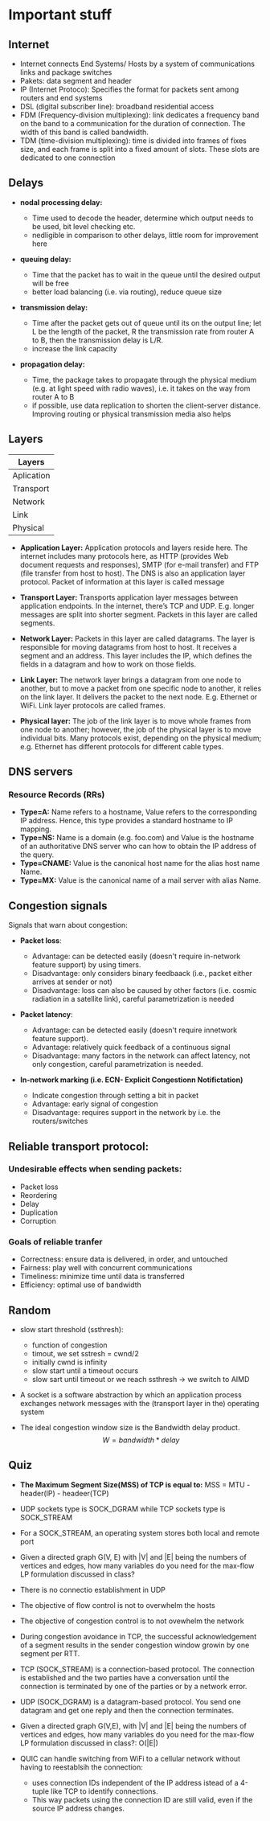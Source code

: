 # Important stuff
## Internet

- Internet connects End Systems/ Hosts by a system of communications links and package switches
- Pakets: data segment and header
- IP (Internet Protoco): Specifies the format for packets sent among routers and end systems
- DSL (digital subscriber line): broadband residential access
- FDM (Frequency-division multiplexing): link dedicates a frequency band on the band to a communication for the duration of connection. The width of this band is called bandwidth.
- TDM (time-division multiplexing): time is divided into frames of fixes size, and each frame is split into a fixed amount of slots. These slots are dedicated to one connection

## Delays
- **nodal processing delay:** 
    - Time used to decode the header, determine which output needs to be used, bit level checking etc.
    - nedligible in comparison to other delays, little room for improvement here
    
- **queuing delay:** 
    - Time that the packet has to wait in the queue until the desired output will be free
    - better load balancing (i.e. via routing), reduce queue size

- **transmission delay:** 
    - Time after the packet gets out of queue until its on the output line; let L be the length of the packet, R the transmission rate from router A to B, then the transmission delay is L/R.
    - increase the link capacity
- **propagation delay:** 
    - Time, the package takes to propagate through the physical medium (e.g. at light speed with radio waves), i.e. it takes on the way from router A to B
    - if possible, use data replication to shorten the client-server distance. Improving routing or physical transmission media also helps

## Layers
|Layers|
|-|
|Aplication|
|Transport|
|Network|
|Link|
|Physical|

- **Application Layer:** Application protocols and layers reside here. The internet includes many protocols here, as HTTP (provides Web document requests and responses), SMTP (for e-mail transfer) and FTP (file transfer from host to host). The DNS is also an application layer protocol. Packet of information at this layer is called message

- **Transport Layer:** Transports application layer messages between application endpoints. In the internet, there’s TCP and UDP. E.g. longer messages are split into shorter segment. Packets in this layer are called segments.

- **Network Layer:** Packets in this layer are called datagrams. The layer is responsible for moving datagrams from host to host. It receives a segment and an address. This layer includes the IP, which defines the
fields in a datagram and how to work on those fields.

- **Link Layer:** The network layer brings a datagram from one node to another, but to move a packet from one specific node to another, it relies on the link layer. It delivers the packet to the next node. E.g. Ethernet or WiFi. Link layer protocols are called frames.

- **Physical layer:** The job of the link layer is to move whole frames from one node to another; however, the job of the physical layer is to move individual bits. Many protocols exist, depending on the physical medium; e.g. Ethernet has different protocols for different cable types.


## DNS servers
### Resource Records (RRs)
- **Type=A:** Name refers to a hostname, Value refers to the corresponding IP address. Hence, this type provides a standard hostname to IP mapping.
- **Type=NS:** Name is a domain (e.g. foo.com) and Value is the hostname of an authoritative DNS server who can how to obtain the IP address of the query.
- **Type=CNAME:** Value is the canonical host name for the alias host name Name.
- **Type=MX:** Value is the canonical name of a mail server
with alias Name.

## Congestion signals
Signals that warn about congestion:
- **Packet loss**: 
    - Advantage: can be detected easily (doesn't require in-network feature support) by using timers. 
    - Disadvantage: only considers binary feedbaack (i.e., packet either arrives at sender or not)
    - Disadvantage: loss can also be caused by other factors (i.e. cosmic radiation in a satellite link), careful parametrization is needed

- **Packet latency**:
    - Advantage: can be detected easily (doesn't require innetwork feature support). 
    - Advantage: relatively quick feedback of a continuous signal
    - Disadvantage: many factors in the network can affect latency, not only congestion, careful parametrization is needed.

- **In-network marking (i.e. ECN- Explicit Congestionn Notifictation)**
    - Indicate congestion through setting a bit in packet
    - Advantage: early signal of congestion
    - Disadvantage: requires support in the network by i.e. the routers/switches

## Reliable transport protocol:
### Undesirable effects when sending packets:
- Packet loss
- Reordering
- Delay
- Duplication
- Corruption

### Goals of reliable tranfer
- Correctness: ensure data is delivered, in order, and untouched
- Fairness: play well with concurrent communications
- Timeliness: minimize time until data is transferred
- Efficiency: optimal use of bandwidth


## Random
- slow start threshold (ssthresh):
    - function of congestion
    - timout, we set sstresh = cwnd/2
    - initially cwnd is infinity
    - slow start until a timeout occurs
    - slow sart until timeout or we reach ssthresh -> we switch to AIMD

- A socket is a software abstraction by which an application process exchanges network messages with the (transport layer in the) operating system
- The ideal congestion window size is the Bandwidth delay product. $$W = bandwidth * delay$$




## Quiz
- **The Maximum Segment Size(MSS) of TCP is equal to:**
MSS = MTU - header(IP) - headeer(TCP)

- UDP sockets type is SOCK_DGRAM while TCP sockets type is SOCK_STREAM
- For a SOCK_STREAM, an operating system stores both local and remote port
- Given a directed graph G(V, E) with |V| and |E| being the numbers of vertices and edges, how many variables do you need for the max-flow LP formulation discussed in class?
- There is no connectio establishment in UDP
- The objective of flow control is not to overwhelm the hosts
- The objective of congestion control is to not ovewhelm the network
- During congestion avoidance in TCP, the successful acknowledgement of a segment results in the sender congestion window growin by one segment per RTT.
- TCP (SOCK_STREAM) is a connection-based protocol. The connection is established and the two parties have a conversation until the connection is terminated by one of the parties or by a network error.
- UDP (SOCK_DGRAM) is a datagram-based protocol. You send one datagram and get one reply and then the connection terminates.
- Given a directed graph G(V,E), with |V| and |E| being the numbers of vertices and edges, how many variables do you need for the max-flow LP formulation discussed in
class?: O(|E|)
- QUIC can handle switching from WiFi to a cellular network without having to reestablsih the connection:
    - uses connection IDs independent of the IP address istead of a 4-tuple like TCP to identify connections.
    - This way packets using the connection ID are still valid, even if the source IP address changes.




